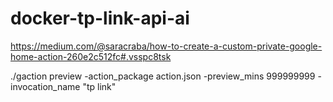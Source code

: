 # docker-tp-link-api-ai
https://medium.com/@saracraba/how-to-create-a-custom-private-google-home-action-260e2c512fc#.vsspc8tsk

./gaction preview -action_package action.json -preview_mins 999999999 -invocation_name "tp link"
